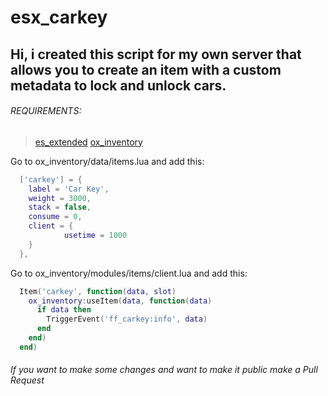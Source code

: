 # esx_carkey
## Hi, i created this script for my own server that allows you to create an item with a custom metadata to lock and unlock cars.

###### REQUIREMENTS:
>[es_extended](https://github.com/esx-framework/esx-legacy)
>[ox_inventory](https://github.com/overextended/ox_inventory)

Go to ox_inventory/data/items.lua and add this:

```lua
  ['carkey'] = {
    label = 'Car Key',
    weight = 3000,
    stack = false,
    consume = 0,
    client = {
            usetime = 1000
    }
  },
```
  
Go to ox_inventory/modules/items/client.lua and add this:

```lua
  Item('carkey', function(data, slot)
    ox_inventory:useItem(data, function(data)
      if data then
        TriggerEvent('ff_carkey:info', data)
      end
    end)
  end)
```
  
###### If you want to make some changes and want to make it public make a Pull Request
